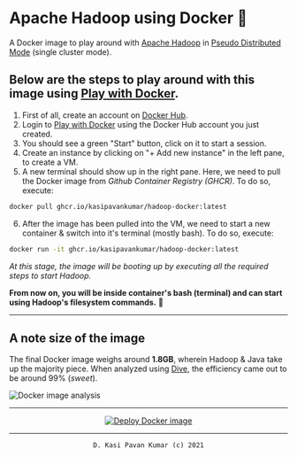 # Apache Hadoop using Docker 🐳

A Docker image to play around with [Apache Hadoop](https://hadoop.apache.org) in [Pseudo Distributed Mode](https://hadoop.apache.org/docs/stable/hadoop-project-dist/hadoop-common/SingleCluster.html) (single cluster mode).

## Below are the steps to play around with this image using [Play with Docker](https://labs.play-with-docker.com).

1. First of all, create an account on [Docker Hub](https://hub.docker.com/signup).
2. Login to [Play with Docker](https://labs.play-with-docker.com) using the Docker Hub account you just created.
3. You should see a green "Start" button, click on it to start a session. 
4. Create an instance by clicking on "+ Add new instance" in the left pane, to create a VM.
5. A new terminal should show up in the right pane. Here, we need to pull the Docker image from _Github Container Registry (GHCR)_. 
To do so, execute:

```bash
docker pull ghcr.io/kasipavankumar/hadoop-docker:latest
```

6. After the image has been pulled into the VM, we need to start a new container & switch into it's terminal (mostly bash). 
To do so, execute:

```bash
docker run -it ghcr.io/kasipavankumar/hadoop-docker:latest
```

_At this stage, the image will be booting up by executing all the required steps to start Hadoop._

**From now on, you will be inside container's bash (terminal) and can start using Hadoop's filesystem commands.** 🚀

<hr />

## A note size of the image

The final Docker image weighs around **1.8GB**, wherein Hadoop & Java take up the majority piece. When analyzed using [Dive](https://github.com/wagoodman/dive), the efficiency came out to be around 99% (_sweet_).

![Docker image analysis](https://lh3.googleusercontent.com/keep-bbsk/AGk0z-NersED_8G-nB4mt1LH18Mqg6Q6Tb_1Wg1YcE5F6LglDrvJsYgaOpzasylVpDgLiGT9ph0GF94rgvvi5Nb0M2ZBxNYCmX31_RPXiUI=s1598)

<hr />

<div align="center">

[![Deploy Docker image](https://github.com/kasipavankumar/hadoop-docker/actions/workflows/deploy.yml/badge.svg)](https://github.com/kasipavankumar/hadoop-docker/actions/workflows/deploy.yml)

</div>

<hr />

<div align="center">

```txt
D. Kasi Pavan Kumar (c) 2021
```

</div>

